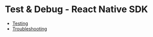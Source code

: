 # Test & Debug - React Native SDK

- [Testing](test-and-debug/testing.md)
- [Troubleshooting](test-and-debug/troubleshooting.md)